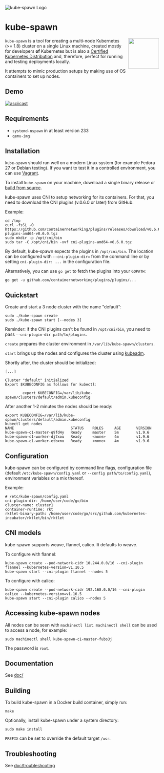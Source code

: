 ![kube-spawn Logo](logos/PNG/kube_spawn-horz_prpblkonwht.png)

# kube-spawn

<img src="https://github.com/cncf/artwork/raw/8760b54868864a24459716cd0e9ba9986de882f8/kubernetes/certified-kubernetes/versionless/color/certified-kubernetes-color.png" align="right" width="100px"> `kube-spawn` is a tool for creating a multi-node Kubernetes (>= 1.8) cluster on a single Linux machine, created mostly for developers __of__ Kubernetes but is also a [Certified Kubernetes Distribution](https://kubernetes.io/partners/#dist) and, therefore, perfect for running and testing deployments locally.

It attempts to mimic production setups by making use of OS containers to set up nodes.

## Demo

[![asciicast](https://asciinema.org/a/132605.png)](https://asciinema.org/a/132605)

## Requirements

* `systemd-nspawn` in at least version 233
* `qemu-img`

## Installation

`kube-spawn` should run well on a modern Linux system (for example Fedora 27 or
Debian testing). If you want to test it in a controlled environment, you can
use [Vagrant](doc/vagrant.md).

To install `kube-spawn` on your machine, download a single binary release
or [build from source](#building).

kube-spawn uses CNI to setup networking for its containers. For that, you need
to download the CNI plugins (v.0.6.0 or later) from GitHub.

Example:

```
cd /tmp
curl -fsSL -O https://github.com/containernetworking/plugins/releases/download/v0.6.0/cni-plugins-amd64-v0.6.0.tgz
sudo mkdir -p /opt/cni/bin
sudo tar -C /opt/cni/bin -xvf cni-plugins-amd64-v0.6.0.tgz
```

By default, kube-spawn expects the plugins in `/opt/cni/bin`. The location
can be configured with `--cni-plugin-dir=` from the command line or
by setting `cni-plugin-dir: ...` in the configuration file.

Alternatively, you can use `go get` to fetch the plugins into your `GOPATH`:

```
go get -u github.com/containernetworking/plugins/plugins/...
```

## Quickstart

Create and start a 3 node cluster with the name "default":

```
sudo ./kube-spawn create
sudo ./kube-spawn start [--nodes 3]
```

Reminder: if the CNI plugins can't be found in `/opt/cni/bin`, you need
to pass `--cni-plugin-dir path/to/plugins`.

`create` prepares the cluster environment in `/var/lib/kube-spawn/clusters`.

`start` brings up the nodes and configures the cluster using
[kubeadm](https://github.com/kubernetes/kubeadm).

Shortly after, the cluster should be initialized:

```
[...]

Cluster "default" initialized
Export $KUBECONFIG as follows for kubectl:

        export KUBECONFIG=/var/lib/kube-spawn/clusters/default/admin.kubeconfig
```

After another 1-2 minutes the nodes should be ready:

```
export KUBECONFIG=/var/lib/kube-spawn/clusters/default/admin.kubeconfig
kubectl get nodes
NAME                          STATUS    ROLES     AGE       VERSION
kube-spawn-c1-master-q9fd4y   Ready     master    5m        v1.9.6
kube-spawn-c1-worker-dj7xou   Ready     <none>    4m        v1.9.6
kube-spawn-c1-worker-etbxnu   Ready     <none>    4m        v1.9.6
```

## Configuration

kube-spawn can be configured by command line flags, configuration file
(default `/etc/kube-spawn/config.yaml` or `--config path/to/config.yaml`),
environment variables or a mix thereof.

Example:

```
# /etc/kube-spawn/config.yaml
cni-plugin-dir: /home/user/code/go/bin
cluster-name: cluster1
container-runtime: rkt
rktlet-binary-path: /home/user/code/go/src/github.com/kubernetes-incubator/rktlet/bin/rktlet
```

## CNI models

kube-spawn supports weave, flannel, calico. It defaults to weave.

To configure with flannel:
```
kube-spawn create --pod-network-cidr 10.244.0.0/16 --cni-plugin flannel --kubernetes-version=v1.10.5
kube-spawn start --cni-plugin flannel --nodes 5
```

To configure with calico:
```
kube-spawn create --pod-network-cidr 192.168.0.0/16 --cni-plugin calico --kubernetes-version=v1.10.5
kube-spawn start --cni-plugin calico --nodes 5
```

## Accessing kube-spawn nodes

All nodes can be seen with `machinectl list`. `machinectl shell` can be
used to access a node, for example:

```
sudo machinectl shell kube-spawn-c1-master-fubo3j
```

The password is `root`.

## Documentation

See [doc/](doc/)

## Building

To build kube-spawn in a Docker build container, simply run:

```
make
```

Optionally, install kube-spawn under a system directory:

```
sudo make install
```

`PREFIX` can be set to override the default target `/usr`.

## Troubleshooting

See [doc/troubleshooting](doc/troubleshooting.md)
